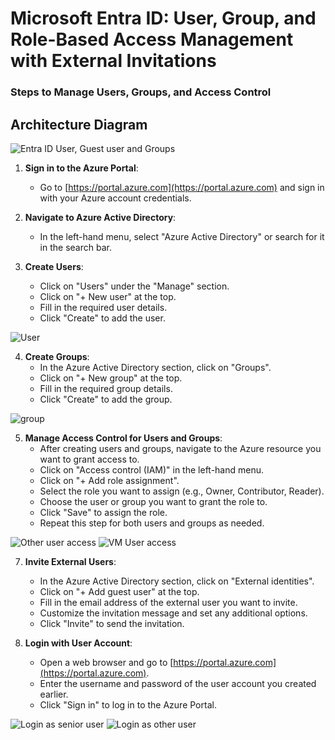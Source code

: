 # Microsoft Entra ID: User, Group, and Role-Based Access Management with External Invitations

### Steps to Manage Users, Groups, and Access Control

## Architecture Diagram
![Entra ID User, Guest user and Groups](https://github.com/prasadDPR/Microsoft-Azure/assets/121819069/3e6dcd7a-b3b6-4e92-ad3b-1cc8972dcf54)


1. **Sign in to the Azure Portal**:
   - Go to [https://portal.azure.com](https://portal.azure.com) and sign in with your Azure account credentials.

2. **Navigate to Azure Active Directory**:
   - In the left-hand menu, select "Azure Active Directory" or search for it in the search bar.

3. **Create Users**:
   - Click on "Users" under the "Manage" section.
   - Click on "+ New user" at the top.
   - Fill in the required user details.
   - Click "Create" to add the user.
  
![User](https://github.com/prasadDPR/Microsoft-Azure/assets/121819069/c92dea9a-7173-4586-85dc-d369be067200)


4. **Create Groups**:
   - In the Azure Active Directory section, click on "Groups".
   - Click on "+ New group" at the top.
   - Fill in the required group details.
   - Click "Create" to add the group.
  
![group](https://github.com/prasadDPR/Microsoft-Azure/assets/121819069/238eafc0-0fbd-4b2e-a64e-7b1237ba3d67)


5. **Manage Access Control for Users and Groups**:
   - After creating users and groups, navigate to the Azure resource you want to grant access to.
   - Click on "Access control (IAM)" in the left-hand menu.
   - Click on "+ Add role assignment".
   - Select the role you want to assign (e.g., Owner, Contributor, Reader).
   - Choose the user or group you want to grant the role to.
   - Click "Save" to assign the role.
   - Repeat this step for both users and groups as needed.
  
![Other user access](https://github.com/prasadDPR/Microsoft-Azure/assets/121819069/5d3e475b-181c-4a77-b6cf-39789cde0305)
![VM User access](https://github.com/prasadDPR/Microsoft-Azure/assets/121819069/b68582db-46a5-4a80-99ca-26b39b36661b)


7. **Invite External Users**:
   - In the Azure Active Directory section, click on "External identities".
   - Click on "+ Add guest user" at the top.
   - Fill in the email address of the external user you want to invite.
   - Customize the invitation message and set any additional options.
   - Click "Invite" to send the invitation.

8. **Login with User Account**:
   - Open a web browser and go to [https://portal.azure.com](https://portal.azure.com).
   - Enter the username and password of the user account you created earlier.
   - Click "Sign in" to log in to the Azure Portal.
  
![Login as senior user](https://github.com/prasadDPR/Microsoft-Azure/assets/121819069/218fb381-7c94-478d-b10c-4655a1362246)
![Login as other user](https://github.com/prasadDPR/Microsoft-Azure/assets/121819069/6d5d5c20-40f2-4dab-b080-e21a2a1f8f8e)
